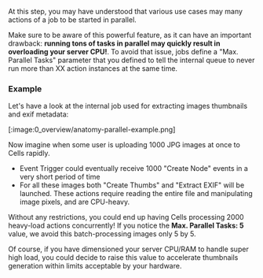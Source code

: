 At this step, you may have understood that various use cases may many actions of a job to be started in parallel. 

Make sure to be aware of this powerful feature, as it can have an important drawback: **running tons of tasks in parallel may quickly result in overloading your server CPU!**. To avoid that issue, jobs define a "Max. Parallel Tasks" parameter that you defined to tell the internal queue to never run more than XX action instances at the same time.  

### Example

Let's have a look at the internal job used for extracting images thumbnails and exif metadata: 

[:image:0_overview/anatomy-parallel-example.png]

Now imagine when some user is uploading 1000 JPG images at once to Cells rapidly. 

 - Event Trigger could eventually receive 1000 "Create Node" events in a very short period of time
 - For all these images both "Create Thumbs" and "Extract EXIF" will be launched. These actions require reading the entire file and manipulating image pixels, and are CPU-heavy. 

Without any restrictions, you could end up having Cells processing 2000 heavy-load actions concurrently!
If you notice the **Max. Parallel Tasks: 5** value, we avoid this batch-processing images only 5 by 5.

Of course, if you have dimensioned your server CPU/RAM to handle super high load, you could decide to raise this value to accelerate thumbnails generation within limits acceptable by your hardware.
